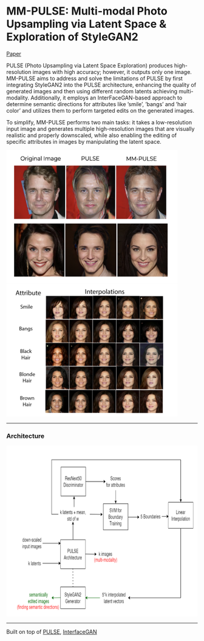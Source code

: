 # MM-PULSE: Multi-modal Photo Upsampling via Latent Space & Exploration of StyleGAN2

[Paper](mm-pulse.pdf)

PULSE (Photo Upsampling via Latent Space Exploration) produces high-resolution images with high accuracy; however, it outputs only one image. MM-PULSE aims to address and solve the limitations of PULSE by first integrating StyleGAN2 into the PULSE architecture, enhancing the quality of generated images and then using different random latents achieving multi-modality. Additionally, it employs an InterFaceGAN-based approach to determine semantic directions for attributes like ’smile’, ’bangs’ and ’hair color’ and utilizes them to perform targeted edits on the generated images.

To simplify, MM-PULSE performs two main tasks: it takes a low-resolution input image and generates multiple high-resolution images that are visually realistic and properly downscaled, while also enabling the editing of specific attributes in images by manipulating the latent space.

<img src="imgs/pulse-vs-mmpulse.png" alt="PULSE and MM-PULSE comparisons" width="450" height="350">    <img src="imgs/pulse-semantic-dir.png" alt="MM-PULSE Semantic Directions" width="450" height="350">

---

### Architecture

<img src="imgs/arch.png" alt="MM-PULSE Architecture" width="750" height="450">

---

Built on top of [PULSE](https://github.com/adamian98/pulse), [InterfaceGAN](https://github.com/genforce/interfacegan)
